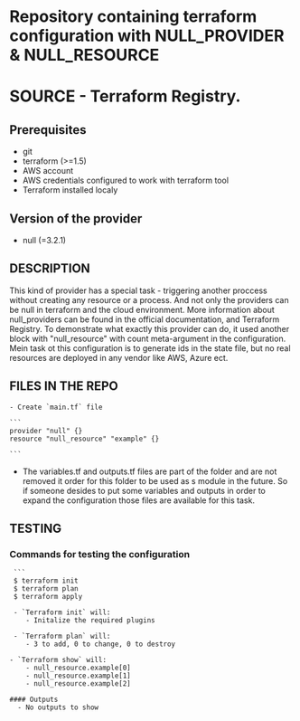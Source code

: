 # Repository containing terraform configuration with NULL_PROVIDER & NULL_RESOURCE

# SOURCE -  Terraform Registry. 

 ## Prerequisites

- git
- terraform (>=1.5)
- AWS account
- AWS credentials configured to work with terraform tool
- Terraform installed localy

 ## Version of the provider
 - null (=3.2.1) 


 ## DESCRIPTION

  This kind of provider has a special task - triggering another proccess without creating any resource or a process. And not only the providers can be null in terraform and the      cloud environment. More information about null_providers can be found in the official documentation, and Terraform Registry. To demonstrate what exactly this provider can do, it   used another block with "null_resource" with count meta-argument in the configuration. Mein task ot this configuration is to generate ids in the state file, but no real       
  resources are deployed in any vendor like AWS, Azure ect. 

  ## FILES IN THE REPO

    - Create `main.tf` file

    ```
    provider "null" {}
    resource "null_resource" "example" {}

    ```

   * The variables.tf and outputs.tf files are part of the folder and are not removed it order for this folder to be used as s module in the future. So if someone desides to put some variables and outputs in order to expand the configuration those files are available for this task. 

## TESTING

   ### Commands for testing the configuration

     ```
     $ terraform init 
     $ terraform plan
     $ terraform apply

     - `Terraform init` will:
        - Initalize the required plugins

     - `Terraform plan` will:
        - 3 to add, 0 to change, 0 to destroy

    - `Terraform show` will:
        - null_resource.example[0]
        - null_resource.example[1]
        - null_resource.example[2]

    #### Outputs
      - No outputs to show 
